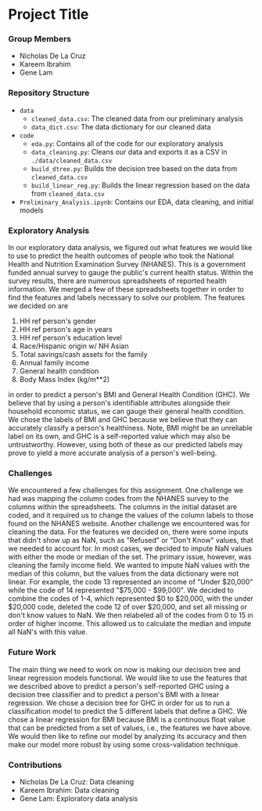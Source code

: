 # Project Title

### Group Members
- Nicholas De La Cruz
- Kareem Ibrahim
- Gene Lam

### Repository Structure
- `data`
  - `cleaned_data.csv`: The cleaned data from our preliminary analysis
  - `data_dict.csv`: The data dictionary for our cleaned data
- `code`
  - `eda.py`: Contains all of the code for our exploratory analysis
  - `data_cleaning.py`: Cleans our data and exports it as a CSV in `./data/cleaned_data.csv`
  - `build_dtree.py`: Builds the decision tree based on the data from `cleaned_data.csv`
  - `build_linear_reg.py`: Builds the linear regression based on the data from `cleaned_data.csv`
- `Preliminary_Analysis.ipynb`: Contains our EDA, data cleaning, and initial models

### Exploratory Analysis
In our exploratory data analysis, we figured out what features we would like to use to predict the health outcomes of people who took the National Health and Nutrition Examination Survey (NHANES). This is a government funded annual survey to gauge the public's current health status. Within the survey results, there are numerous spreadsheets of reported health information. We merged a few of these spreadsheets together in order to find the features and labels necessary to solve our problem. The features we decided on are 
1. HH ref person's gender
1. HH ref person's age in years                   
1. HH ref person's education level              
1. Race/Hispanic origin w/ NH Asian               
1. Total savings/cash assets for the family    
1. Annual family income                         
1. General health condition                       
1. Body Mass Index (kg/m**2) 
                    
in order to predict a person's BMI and General Health Condition (GHC). We believe that by using a person's identifiable attributes alongside their household economic status, we can gauge their general health condition. We chose the labels of BMI and GHC because we believe that they can accurately classify a person's healthiness. Note, BMI might be an unreliable label on its own, and GHC is a self-reported value which may also be untrustworthy. However, using both of these as our predicted labels may prove to yield a more accurate analysis of a person's well-being.

### Challenges
We encountered a few challenges for this assignment. One challenge we had was mapping the column codes from the NHANES survey to the columns within the spreadsheets. The columns in the initial dataset are coded, and it required us to change the values of the column labels to those found on the NHANES website.
Another challenge we encountered was for cleaning the data. For the features we decided on, there were some inputs that didn't show up as NaN, such as "Refused" or "Don't Know" values, that we needed to account for. In most cases, we decided to impute NaN values with either the mode or median of the set. The primary issue, however, was cleaning the family income field. We wanted to impute NaN values with the median of this column, but the values from the data dictionary were not linear. For example, the code 13 represented an income of "Under $20,000" while the code of 14 represented "$75,000 - $99,000". We decided to combine the codes of 1-4, which represented $0 to $20,000, with the under $20,000 code, deleted the code 12 of over $20,000, and set all missing or don't know values to NaN. We then relabeled all of the codes from 0 to 15 in order of higher income. This allowed us to calculate the median and impute all NaN's with this value.

### Future Work
The main thing we need to work on now is making our decision tree and linear regression models functional. We would like to use the features that we described above to predict a person's self-reported GHC using a decision tree classifier and to predict a person's BMI with a linear regression. We chose a decision tree for GHC in order for us to run a classification model to predict the 5 different labels that define a GHC. We chose a linear regression for BMI because BMI is a continuous float value that can be predicted from a set of values, i.e., the features we have above. We would then like to refine our model by analyzing its accuracy and then make our model more robust by using some cross-validation technique.

### Contributions
- Nicholas De La Cruz: Data cleaning
- Kareem Ibrahim: Data cleaning
- Gene Lam: Exploratory data analysis
